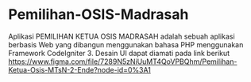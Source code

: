 # Pemilihan-OSIS-Madrasah

Aplikasi PEMILIHAN KETUA OSIS MADRASAH adalah sebuah aplikasi berbasis Web yang dibangun menggunakan bahasa PHP menggunakan Framework CodeIgniter 3.
Desain UI dapat diamati pada link berikut
https://www.figma.com/file/7289N5zNiUuMT4QoVPBQhm/Pemilihan-Ketua-Osis-MTsN-2-Ende?node-id=0%3A1
